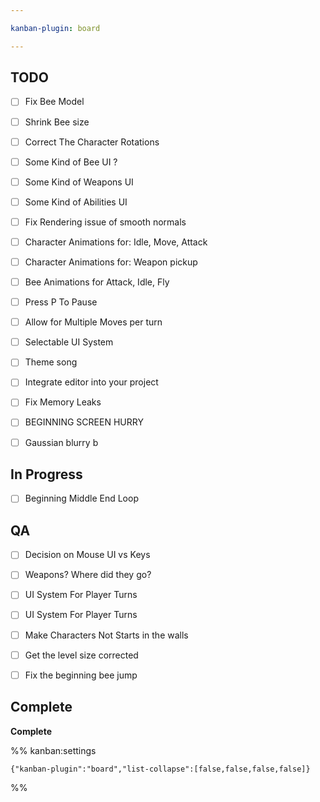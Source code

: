 ```yaml
---

kanban-plugin: board

---
```


## TODO

- [ ] Fix Bee Model
- [ ] Shrink Bee size
- [ ] Correct The Character Rotations
- [ ] Some Kind of Bee UI ?
- [ ] Some Kind of Weapons UI
- [ ] Some Kind of Abilities UI
- [ ] Fix Rendering issue of smooth normals
- [ ] Character Animations for: Idle, Move, Attack
- [ ] Character Animations for: Weapon pickup
- [ ] Bee Animations for Attack, Idle, Fly
- [ ] Press P To Pause
- [ ] Allow for Multiple Moves per turn
- [ ] Selectable UI System
- [ ] Theme song
- [ ] Integrate editor into your project
- [ ] Fix Memory Leaks
- [ ] BEGINNING SCREEN HURRY
- [ ] Gaussian blurry b


## In Progress

- [ ] Beginning Middle End Loop


## QA

- [ ] Decision on Mouse UI vs Keys
- [ ] Weapons? Where did they go?
- [ ] UI System For Player Turns
- [ ] UI System For Player Turns
- [ ] Make Characters Not Starts in the walls
- [ ] Get the level size corrected
- [ ] Fix the beginning bee jump


## Complete

**Complete**




%% kanban:settings
```
{"kanban-plugin":"board","list-collapse":[false,false,false,false]}
```
%%